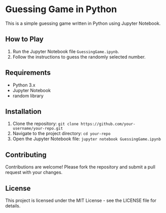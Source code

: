# Guessing Game in Python

This is a simple guessing game written in Python using Jupyter Notebook.

## How to Play

1. Run the Jupyter Notebook file `GuessingGame.ipynb`.
2. Follow the instructions to guess the randomly selected number.

## Requirements

- Python 3.x
- Jupyter Notebook
- random library

## Installation

1. Clone the repository: `git clone https://github.com/your-username/your-repo.git`
2. Navigate to the project directory: `cd your-repo`
3. Open the Jupyter Notebook file: `jupyter notebook GuessingGame.ipynb`

## Contributing

Contributions are welcome! Please fork the repository and submit a pull request with your changes.

## License

This project is licensed under the MIT License - see the LICENSE file for details.
